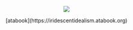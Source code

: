 <p align="center"> <img src="https://files.catbox.moe/6i216a.png"> </p>

<p align="center"> [atabook](https://iridescentidealism.atabook.org) </p> 
